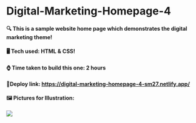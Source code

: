 # Digital-Marketing-Homepage-4

#### :mag: This is a sample website home page which demonstrates the digital marketing theme!

#### 🖥️ Tech used: HTML & CSS!

#### :watch: Time taken to build this one: 2 hours

#### :paperclip:Deploy link: **https://digital-marketing-homepage-4-sm27.netlify.app/**

#### 🖼️ Pictures for Illustration:
![](https://cdn.discordapp.com/attachments/663324452934778880/1029389295137591437/Screenshot_2022-10-11_191511.jpeg)
